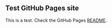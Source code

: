 ## Test GitHub Pages site

This is a test.
Check the GitHub Pages [README](https://thibaultchevalerias.github.io/README.md).
